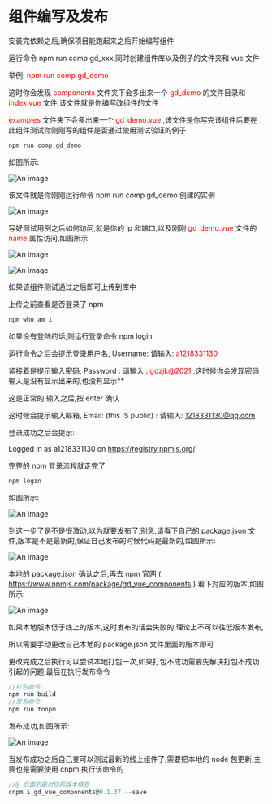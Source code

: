 # 组件编写及发布

安装完依赖之后,确保项目能跑起来之后开始编写组件

运行命令 npm run comp gd_xxx,同时创建组件库以及例子的文件夹和 vue 文件

举例:<font color='red'> npm run comp gd_demo</font>

这时你会发现 <font color='red'> components </font> 文件夹下会多出来一个 <font color='red'>gd_demo </font> 的文件目录和 <font color='red'>index.vue </font>文件,该文件就是你编写改组件的文件

<font color='red'>examples </font> 文件夹下会多出来一个 <font color='red'> gd_demo.vue </font> ,该文件是你写完该组件后要在此组件测试你刚刚写的组件是否通过使用测试验证的例子

```js
npm run comp gd_demo
```

如图所示:

![An image](/gd_common/guideImg/docs-demo1.png)

该文件就是你刚刚运行命令 npm run comp gd_demo 创建的实例

![An image](/gd_common/guideImg/docs-demo2.png)

写好测试用例之后如何访问,就是你的 ip 和端口,以及刚刚<font color='red'> gd_demo.vue </font>文件的 <font color='red'> name</font> 属性访问,如图所示:

![An image](/gd_common/guideImg/docs-demo3.png)

![An image](/gd_common/guideImg/docs-demo4.png)

如果该组件测试通过之后即可上传到库中

上传之前查看是否登录了 npm

```js
npm who am i
```

如果没有登陆的话,则运行登录命令 npm login,

运行命令之后会提示登录用户名, Username: 请输入: <font color='red'> a1218331130 </font>

紧接着是提示输入密码, Password : 请输入 : <font color='red'> gdzjk@2021 </font> ,这时候你会发现密码输入是没有显示出来的,也没有显示\*\*

这是正常的,输入之后,按 enter 确认

这时候会提示输入邮箱, Email: (this IS public) : 请输入: <font color='red'> 1218331130@qq.com </font>

登录成功之后会提示:

Logged in as a1218331130 on https://registry.npmjs.org/.

完整的 npm 登录流程就走完了

```js
npm login
```

如图所示:

![An image](/gd_common/guideImg/docs-npmLogin.png)

到这一步了是不是很激动,以为就要发布了,别急,请看下自己的 package.json 文件,版本是不是最新的,保证自己发布的时候代码是最新的,如图所示:

![An image](/gd_common/guideImg/docs-package.png)

本地的 package.json 确认之后,再去 npm 官网 ( https://www.npmjs.com/package/gd_vue_components ) 看下对应的版本,如图所示:

![An image](/gd_common/guideImg/docs-npm.png)

如果本地版本低于线上的版本,这时发布的话会失败的,理论上不可以往低版本发布,

所以需要手动更改自己本地的 package.json 文件里面的版本即可

更改完成之后执行可以尝试本地打包一次,如果打包不成功需要先解决打包不成功引起的问题,最后在执行发布命令

```js
//打包命令
npm run build
//发布命令
npm run tonpm
```

发布成功,如图所示:

![An image](/gd_common/guideImg/docs-npmSuccess.png)

当发布成功之后自己变可以测试最新的线上组件了,需要把本地的 node 包更新,主要也是需要使用 cnpm 执行该命令的

```js
//@ 后面则是对应的版本信息
cnpm i gd_vue_components@0.1.37 --save
```
